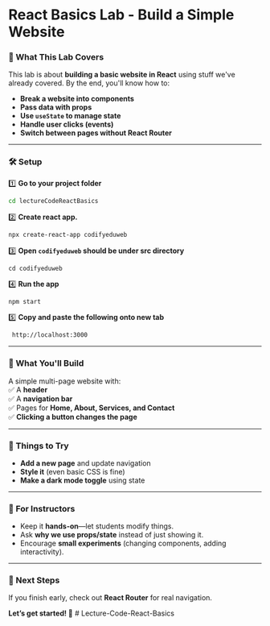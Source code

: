 # **React Basics Lab - Build a Simple Website**  

### **📌 What This Lab Covers**  
This lab is about **building a basic website in React** using stuff we've already covered. By the end, you'll know how to:  

- **Break a website into components**  
- **Pass data with props**  
- **Use `useState` to manage state**  
- **Handle user clicks (events)**  
- **Switch between pages without React Router**  

---

### **🛠️ Setup**  
1️⃣ **Go to your project folder**  
```bash
cd lectureCodeReactBasics
```  
2️⃣ **Create react app.**  
```bash
npx create-react-app codifyeduweb
```  
3️⃣ **Open `codifyeduweb` should be under src directory**  
```
cd codifyeduweb
```  
4️⃣ **Run the app**  
```bash
npm start
```
5️⃣ **Copy and paste the following onto new tab**  
```bash
 http://localhost:3000
```  

---

### **📝 What You'll Build**  
A simple multi-page website with:  
✅ A **header**  
✅ A **navigation bar**  
✅ Pages for **Home, About, Services, and Contact**  
✅ **Clicking a button changes the page**  

---

### **🔧 Things to Try**  
- **Add a new page** and update navigation  
- **Style it** (even basic CSS is fine)  
- **Make a dark mode toggle** using state  

---

### **📌 For Instructors**  
- Keep it **hands-on**—let students modify things.  
- Ask **why we use props/state** instead of just showing it.  
- Encourage **small experiments** (changing components, adding interactivity).  

---

### **🚀 Next Steps**  
If you finish early, check out **React Router** for real navigation.  

**Let’s get started! 🚀**  # Lecture-Code-React-Basics
